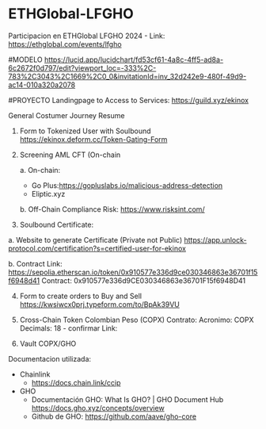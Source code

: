 # ETHGlobal-LFGHO
Participacion en ETHGlobal LFGHO 2024 - Link: https://ethglobal.com/events/lfgho


#MODELO 
https://lucid.app/lucidchart/fd53cf61-4a8c-4ff5-ad8a-6c2672f0d797/edit?viewport_loc=-333%2C-783%2C3043%2C1669%2C0_0&invitationId=inv_32d242e9-480f-49d9-ac14-010a320a2078 

#PROYECTO
Landingpage to Access to Services: https://guild.xyz/ekinox

General Costumer Journey Resume

1. Form to Tokenized User with Soulbound  https://ekinox.deform.cc/Token-Gating-Form 
2. Screening AML CFT (On-chain

   a. On-chain: 
      - Go Plus:https://gopluslabs.io/malicious-address-detection
      - Eliptic.xyz 

   b. Off-Chain
      Compliance Risk: https://www.risksint.com/ 

3.  Soulbound Certificate:

   a. Website to generate Certificate (Private not Public)
   https://app.unlock-protocol.com/certification?s=certified-user-for-ekinox 

   b. Contract
      Link: https://sepolia.etherscan.io/token/0x910577e336d9ce030346863e36701f15f6948d41
      Contract: 0x910577e336d9CE030346863e36701F15f6948D41  

4. Form to create orders to Buy and Sell      
   https://kwsiwcx0prj.typeform.com/to/BpAk39VU
   
6. Cross-Chain Token Colombian Peso (COPX)
   Contrato:
   Acronimo: COPX
   Decimals: 18 - confirmar
   Link:
   
8. Vault COPX/GHO


Documentacion utilizada:
- Chainlink
   - https://docs.chain.link/ccip
- GHO
   - Documentación GHO: What Is GHO? | GHO Document Hub https://docs.gho.xyz/concepts/overview
   - Github de GHO: https://github.com/aave/gho-core


